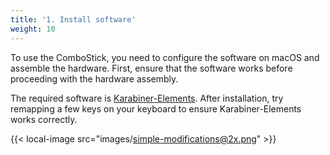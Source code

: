 ```yaml
---
title: '1. Install software'
weight: 10
---
```


To use the ComboStick, you need to configure the software on macOS and assemble the hardware.
First, ensure that the software works before proceeding with the hardware assembly.

The required software is [Karabiner-Elements](https://karabiner-elements.pqrs.org/).
After installation, try remapping a few keys on your keyboard to ensure Karabiner-Elements works correctly.

{{< local-image src="images/simple-modifications@2x.png" >}}
